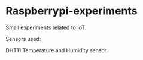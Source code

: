 # Raspberrypi-experiments
Small experiments related to IoT.

Sensors used:

DHT11 Temperature and Humidity sensor. 
